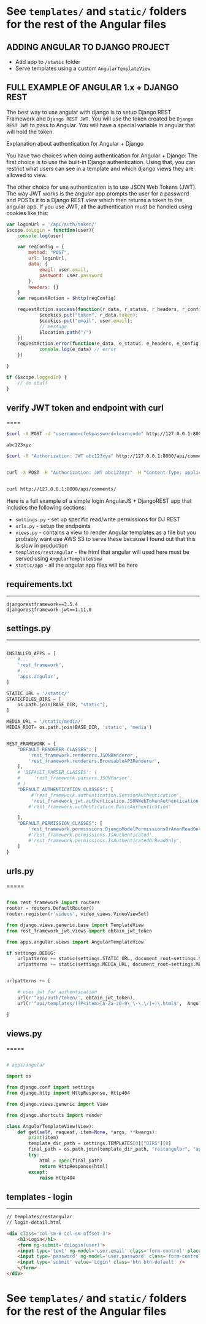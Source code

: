 # See `templates/` and `static/` folders for the rest of the Angular files


ADDING ANGULAR TO DJANGO PROJECT
-----
* Add app to `/static` folder
* Serve templates using a custom `AngularTemplateView`


FULL EXAMPLE OF ANGULAR 1.x + DJANGO REST
------
The best way to use angular with django is to setup Django REST Framework
and `Django REST JWT`.  You will use the token created be `Django REST JWT`
to pass to Angular. You will have a special variable in angular that
will hold the token.

Explanation about authentication for Angular + Django

You have two choices when doing authentication for Angular + Django:
The first choice is to use the built-in Django authentication. 
Using that, you can restrict what users can see in a template
and which django views they are allowed to view.

The other choice for use authentication is to use JSON Web Tokens 
(JWT). The way JWT works is the angular app prompts
the user for a password and POSTs it to a Django REST view
which then returns a token to the angular app.
If you use JWT, all the authentication must be handled using
cookies like this:

```javascript
var loginUrl = '/api/auth/token/'
$scope.doLogin = function(user){
    console.log(user)

    var reqConfig = {
        method: "POST",
        url: loginUrl,
        data: {
            email: user.email,
            password: user.password
        },
        headers: {}
    }
    var requestAction = $http(reqConfig)

    requestAction.success(function(r_data, r_status, r_headers, r_config){
            $cookies.put("token", r_data.token);
            $cookies.put("email", user.email);
            // message
            $location.path("/")
    })
    requestAction.error(function(e_data, e_status, e_headers, e_config){
            console.log(e_data) // error
    })

}

if ($scope.loggedIn) {
    // do stuff 
}
```

## verify JWT token and endpoint with curl
====
```bash
$curl -X POST -d "username=cfe&password=learncode" http://127.0.0.1:8000/api/auth/token/

abc123xyz

$curl -H "Authorization: JWT abc123xyz" http://127.0.0.1:8000/api/comments/


curl -X POST -H "Authorization: JWT abc123xyz" -H "Content-Type: application/json" -d '{"content":"some reply to another try"}' 'http://127.0.0.1:8000/api/comments/create/?slug=new-title&type=post&parent_id=13'


curl http://127.0.0.1:8000/api/comments/
```

Here is a full example of a simple login AngularJS + DjangoREST app
that includes the following sections:

* `settings.py` - set up specific read/write permissions for DJ REST
* `urls.py` - setup the endpoints
* `views.py` - contains a view to render Angular templates as a file
  but you probably want use AWS S3 to serve these because I found
  out that this is slow in production
* `templates/restangular` - the html that angular will used here must be served using `AngularTemplateView`
* `static/app` - all the angular app files will be here


## requirements.txt
----
```
djangorestframework==3.5.4
djangorestframework-jwt==1.11.0
```

## settings.py
----
```python

INSTALLED_APPS = [
    #...
    'rest_framework',
    #...
    'apps.angular',
]

STATIC_URL = '/static/'
STATICFILES_DIRS = [
    os.path.join(BASE_DIR, "static"),
]

MEDIA_URL = '/static/media/'
MEDIA_ROOT= os.path.join(BASE_DIR, 'static', 'media')


REST_FRAMEWORK = {
    "DEFAULT_RENDERER_CLASSES": [
        'rest_framework.renderers.JSONRenderer',
        'rest_framework.renderers.BrowsableAPIRenderer',
    ],
    # 'DEFAULT_PARSER_CLASSES': (
    #     'rest_framework.parsers.JSONParser',
    # )
    "DEFAULT_AUTHENTICATION_CLASSES": [
         #'rest_framework.authentication.SessionAuthentication',
         'rest_framework_jwt.authentication.JSONWebTokenAuthentication',
        #'rest_framework.authentication.BasicAuthentication'

    ],
    "DEFAULT_PERMISSION_CLASSES": [
        'rest_framework.permissions.DjangoModelPermissionsOrAnonReadOnly'
        #'rest_framework.permissions.IsAuthenticated',
        #'rest_framework.permissions.IsAuthenticatedOrReadOnly',
    ]
}

```

## urls.py
=====
```python

from rest_framework import routers
router = routers.DefaultRouter()
router.register(r'videos', video_views.VideoViewSet)

from django.views.generic.base import TemplateView
from rest_framework_jwt.views import obtain_jwt_token

from apps.angular.views import AngularTemplateView

if settings.DEBUG:
    urlpatterns += static(settings.STATIC_URL, document_root=settings.STATIC_ROOT)
    urlpatterns += static(settings.MEDIA_URL, document_root=settings.MEDIA_ROOT)


urlpatterns += [

    # uses jwt for authentication
    url(r'^api/auth/token/', obtain_jwt_token),
    url(r'^api/templates/(?P<item>[A-Za-z0-9\_\-\.\/]+)\.html$',  AngularTemplateView.as_view())

]
```

## views.py
=====
```python

# apps/angular

import os

from django.conf import settings
from django.http import HttpResponse, Http404

from django.views.generic import View

from django.shortcuts import render

class AngularTemplateView(View):
    def get(self, request, item=None, *args, **kwargs):
        print(item)
        template_dir_path = settings.TEMPLATES[0]["DIRS"][0]
        final_path = os.path.join(template_dir_path, "restangular", "app", item + ".html" )
        try:
            html = open(final_path)
            return HttpResponse(html)
        except:
            raise Http404

```


## templates - login
---
```html
// templates/restangular
// login-detail.html

<div class='col-sm-6 col-sm-offset-3'>
    <h1>Login</h1>
    <form ng-submit='doLogin(user)'>
    <input type='text' ng-model='user.email' class='form-control' placeholder='Username'>
    <input type='password' ng-model='user.password' class='form-control'  placeholder='Password'>
    <input type='submit' value='Login' class='btn btn-default' />
    </form>
</div>

```

# See `templates/` and `static/` folders for the rest of the Angular files

